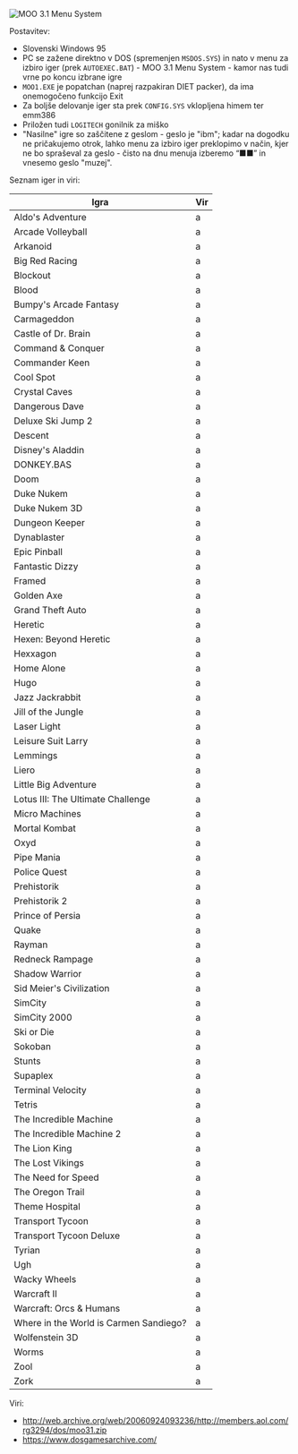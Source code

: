 ![MOO 3.1 Menu System](https://raw.githubusercontent.com/markostamcar/muzej.si/master/no-lan/moo31.jpg)

Postavitev:
- Slovenski Windows 95
- PC se zažene direktno v DOS (spremenjen `MSDOS.SYS`) in nato v menu za izbiro iger (prek `AUTOEXEC.BAT`) - MOO 3.1 Menu System - kamor nas tudi vrne po koncu izbrane igre
- `MOO1.EXE` je popatchan (naprej razpakiran DIET packer), da ima onemogočeno funkcijo Exit
- Za boljše delovanje iger sta prek `CONFIG.SYS` vklopljena himem ter emm386
- Priložen tudi `LOGITECH` gonilnik za miško
- "Nasilne" igre so zaščitene z geslom - geslo je "ibm"; kadar na dogodku ne pričakujemo otrok, lahko menu za izbiro iger preklopimo v način, kjer ne bo spraševal za geslo - čisto na dnu menuja izberemo “■■” in vnesemo geslo "muzej".

Seznam iger in viri:

| Igra | Vir |
|-|-|
| Aldo's Adventure | a |
| Arcade Volleyball | a |
| Arkanoid | a |
| Big Red Racing | a |
| Blockout | a |
| Blood | a |
| Bumpy's Arcade Fantasy | a |
| Carmageddon | a |
| Castle of Dr. Brain | a |
| Command & Conquer | a |
| Commander Keen | a |
| Cool Spot | a |
| Crystal Caves | a |
| Dangerous Dave | a |
| Deluxe Ski Jump 2 | a |
| Descent | a |
| Disney's Aladdin | a |
| DONKEY.BAS | a |
| Doom | a |
| Duke Nukem | a |
| Duke Nukem 3D | a |
| Dungeon Keeper | a |
| Dynablaster | a |
| Epic Pinball | a |
| Fantastic Dizzy | a |
| Framed | a |
| Golden Axe | a |
| Grand Theft Auto | a |
| Heretic | a |
| Hexen: Beyond Heretic | a |
| Hexxagon | a |
| Home Alone | a |
| Hugo | a |
| Jazz Jackrabbit | a |
| Jill of the Jungle | a |
| Laser Light | a |
| Leisure Suit Larry | a |
| Lemmings | a |
| Liero | a |
| Little Big Adventure | a |
| Lotus III: The Ultimate Challenge | a |
| Micro Machines | a |
| Mortal Kombat | a |
| Oxyd | a |
| Pipe Mania | a |
| Police Quest | a |
| Prehistorik | a |
| Prehistorik 2 | a |
| Prince of Persia | a |
| Quake | a |
| Rayman | a |
| Redneck Rampage | a |
| Shadow Warrior | a |
| Sid Meier's Civilization | a |
| SimCity | a |
| SimCity 2000 | a |
| Ski or Die | a |
| Sokoban | a |
| Stunts | a |
| Supaplex | a |
| Terminal Velocity | a |
| Tetris | a |
| The Incredible Machine | a |
| The Incredible Machine 2 | a |
| The Lion King | a |
| The Lost Vikings | a |
| The Need for Speed | a |
| The Oregon Trail | a |
| Theme Hospital | a |
| Transport Tycoon | a |
| Transport Tycoon Deluxe | a |
| Tyrian | a |
| Ugh | a |
| Wacky Wheels | a |
| Warcraft II | a |
| Warcraft: Orcs & Humans | a |
| Where in the World is Carmen Sandiego? | a |
| Wolfenstein 3D | a |
| Worms | a |
| Zool | a |
| Zork | a |

Viri:
- http://web.archive.org/web/20060924093236/http://members.aol.com/rg3294/dos/moo31.zip
- https://www.dosgamesarchive.com/
